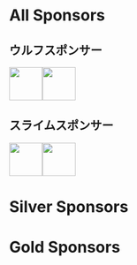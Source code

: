 <!-- This file is used for integration testing and should not be modified without changes to integration.yml first. -->

# All Sponsors

## ウルフスポンサー

<!-- sponsors-5 --><a href="https://github.com/JamesIves"><img src="https://github.com/JamesIves.png" width="60px" alt="" /></a><a href="https://github.com/MontezumaIves"><img src="https://github.com/MontezumaIves.png" width="60px" alt="" /></a><!-- sponsors-5 -->

## スライムスポンサー

<!-- sponsors-1 --><a href="https://github.com/JamesIves"><img src="https://github.com/JamesIves.png" width="60px" alt="" /></a><a href="https://github.com/MontezumaIves"><img src="https://github.com/MontezumaIves.png" width="60px" alt="" /></a><!-- sponsors-1 -->

# Silver Sponsors

<!-- silver -->
<!-- silver -->

# Gold Sponsors

<!-- gold -->
<!-- gold -->
